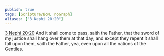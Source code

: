 ```yaml
---
publish: true
tags: [Scripture/BoM, noGraph]
aliases: ["3 Nephi 20:20"]
---
```

[3 Nephi 20:20](https://churchofjesuschrist.org/study/scriptures/bofm/3-ne/20?lang=eng&id=p20#p20) And it shall come to pass, saith the Father, that the sword of my justice shall hang over them at that day; and except they repent it shall fall upon them, saith the Father, yea, even upon all the nations of the Gentiles.
